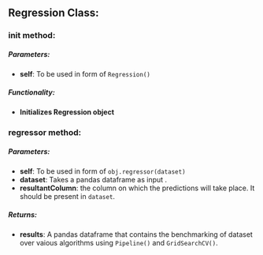 ## Regression Class:
### __init__ method:
##### Parameters:
* **self**: To be used in form of `Regression()`
##### Functionality:
* **Initializes Regression object** 
### regressor method:
##### Parameters:
* **self**: To be used in form of `obj.regressor(dataset)`
* **dataset**: Takes a pandas dataframe as input . 
* **resultantColumn**: the column on which the predictions will take place. It should be present in  `dataset`.

##### Returns:
* **results**: A pandas dataframe that contains the benchmarking of dataset over vaious algorithms using `Pipeline()` and `GridSearchCV()`. 